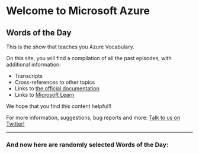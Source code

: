 ﻿# Welcome to Microsoft Azure
## Words of the Day

This is the show that teaches you Azure Vocabulary.

On this site, you will find a compilation of all the past episodes, with additional information:

- Transcripts
- Cross-references to other topics
- Links to [the official documentation](http://gslb.ch/453)
- Links to [Microsoft Learn](http://gslb.ch/452)

We hope that you find this content helpful!! 

For more information, suggestions, bug reports and more: [Talk to us on Twitter!](https://twitter.com/AzWordsOfTheDay)

<hr />

### And now here are randomly selected Words of the Day:
